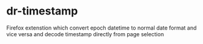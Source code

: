# dr-timestamp
Firefox extenstion which convert epoch datetime to normal date format and vice versa and decode timestamp directly from page selection
